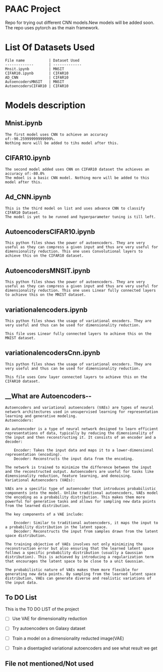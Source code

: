 # PAAC Project
Repo for trying out different CNN models.New models will be added soon. The repo uses pytorch as the main framework.

# List Of Datasets Used

    File name           | Dataset Used
    -------------       | -------------
    Mnsit.ipynb         | MNSIT
    CIFAR10.ipynb       | CIFAR10
    AD_CNN              | CIFAR10
    AutoencodersMNSIT   | MNSIT
    AutoencodersCIFAR10 | CIFAR10

# __Models description__ #

## __Mnist.ipynb__ ##

    The first model uses CNN to achieve an accuracy of:-90.25999999999999%.
    Nothing more will be added to tihs model after this.

## __CIFAR10.ipynb__ ##

    The second model added uses CNN on CIFAR10 dataset the achieves an accuracy of:-80.0%
    The mdoel is a basic CNN model. Nothing more will be added to this model after this.

## __Ad_CNN.ipynb__ ##

    This is the third model on list and uses advance CNN to classify CIFAR10 Dataset.
    The model is yet to be runned and hyperparameter tuning is till left.

##  __AutoencodersCIFAR10.ipynb__ ##

    This python files shows the power of autoencoders. They are very useful as they can compress a given input and thus are very useful for dimensionality reduction. This one uses Convolutional layers to achieve this on the CIFAR10 dataset.
##  __AutoencodersMNSIT.ipynb__ ##

    This python files shows the power of autoencoders. They are very useful as they can compress a given input and thus are very useful for dimensionality reduction. This one uses Linear fully connected layers to achieve this on the MNIST dataset.

## __variationalencoders.ipynb__ ##

    This python files shows the usage of variational encoders. They are very useful and thus can be used for dimensionality reduction.

    This file uses Linear fully connected layers to achieve this on the MNIST dataset.

## __variationalencodersCnn.ipynb__ ##

    This python files shows the usage of variational encoders. They are very useful and thus can be used for dimensionality reduction.

    This file uses Conv layer connected layers to achieve this on the CIFAR10 dataset. 


## __What are Autoencoders-- ##
    Autoencoders and variational autoencoders (VAEs) are types of neural network architectures used in unsupervised learning for representation learning and generative modeling.
    Autoencoders:

    An autoencoder is a type of neural network designed to learn efficient representations of data, typically by reducing the dimensionality of the input and then reconstructing it. It consists of an encoder and a decoder:

        Encoder: Takes the input data and maps it to a lower-dimensional representation (encoding).
        Decoder: Reconstructs the input data from the encoding.

    The network is trained to minimize the difference between the input and the reconstructed output. Autoencoders are useful for tasks like dimensionality reduction, feature learning, and denoising.
    Variational Autoencoders (VAEs):

    VAEs are a specific type of autoencoder that introduces probabilistic components into the model. Unlike traditional autoencoders, VAEs model the encoding as a probability distribution. This makes them more powerful for generative tasks and allows for sampling new data points from the learned distribution.

    The key components of a VAE include:

        Encoder: Similar to traditional autoencoders, it maps the input to a probability distribution in the latent space.
        Decoder: Reconstructs the input from samples drawn from the latent space distribution.

    The training objective of VAEs involves not only minimizing the reconstruction error but also ensuring that the learned latent space follows a specific probability distribution (usually a Gaussian distribution). This is achieved by introducing a regularization term that encourages the latent space to be close to a unit Gaussian.
    
    The probabilistic nature of VAEs makes them more flexible for 
    generating new data points. By sampling from the learned latent space distribution, VAEs can generate diverse and realistic variations of the input data.
## __To DO List__ ##

This is the TO DO LIST of the project

-[ ] Use VAE for dimensionality reduction

-[ ]  Try autoencoders on Galaxy dataset

-[ ] Train a model on a dimensionality reducted image(VAE)

-[ ] Train a disentagled variational autoencoders and see what result we get

## __File not mentioned/Not used__ ##
